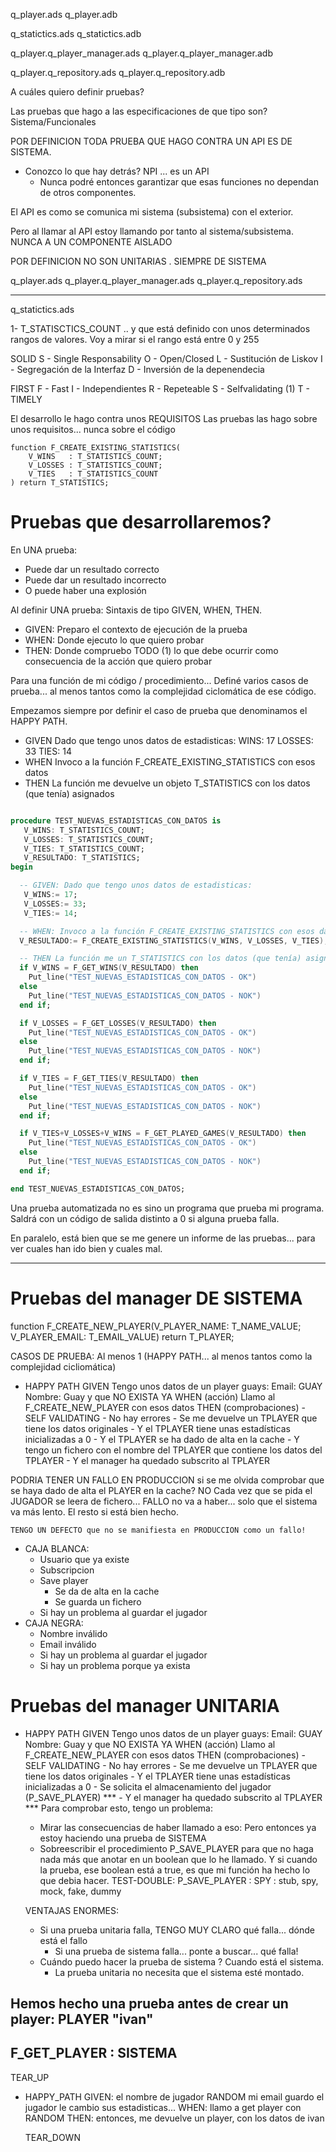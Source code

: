 q_player.ads
q_player.adb

q_statictics.ads
q_statictics.adb

q_player.q_player_manager.ads
q_player.q_player_manager.adb

q_player.q_repository.ads
q_player.q_repository.adb

A cuáles quiero definir pruebas?

Las pruebas que hago a las especificaciones de que tipo son? Sistema/Funcionales

POR DEFINICION TODA PRUEBA QUE HAGO CONTRA UN API ES DE SISTEMA. 
- Conozco lo que hay detrás? NPI ... es un API
  - Nunca podré entonces garantizar que esas funciones
    no dependan de otros componentes.

El API es como se comunica mi sistema (subsistema)
con el exterior.

Pero al llamar al API estoy llamando por tanto al sistema/subsistema. NUNCA A UN COMPONENTE AISLADO

POR DEFINICION NO SON UNITARIAS . SIEMPRE DE SISTEMA

q_player.ads
q_player.q_player_manager.ads
q_player.q_repository.ads

---

q_statictics.ads

1- T_STATISCTICS_COUNT .. y que está definido con unos determinados rangos de valores.
Voy a mirar si el rango está entre 0 y 255

SOLID
S - Single Responsability
O - Open/Closed
L - Sustitución de Liskov
I - Segregación de la Interfaz
D - Inversión de la depenendecia

FIRST
F - Fast
I - Independientes
R - Repeteable
S - Selfvalidating (1)
T - TIMELY

El desarrollo le hago contra unos REQUISITOS
Las pruebas las hago sobre unos requisitos... nunca sobre el código

    function F_CREATE_EXISTING_STATISTICS(
        V_WINS   : T_STATISTICS_COUNT;
        V_LOSSES : T_STATISTICS_COUNT;
        V_TIES   : T_STATISTICS_COUNT
    ) return T_STATISTICS;

# Pruebas que desarrollaremos?

En UNA prueba:
- Puede dar un resultado correcto
- Puede dar un resultado incorrecto
- O puede haber una explosión

Al definir UNA prueba: Sintaxis de tipo GIVEN, WHEN, THEN.
- GIVEN: Preparo el contexto de ejecución de la prueba
- WHEN: Donde ejecuto lo que quiero probar
- THEN: Donde compruebo TODO (1) lo que debe ocurrir como consecuencia de la acción que quiero probar

Para una función de mi código / procedimiento... 
Definé varios casos de prueba... al menos tantos como la complejidad ciclomática de ese código.

Empezamos siempre por definir el caso de prueba que denominamos el HAPPY PATH.

- GIVEN
    Dado que tengo unos datos de estadisticas:
      WINS: 17
      LOSSES: 33
      TIES: 14
- WHEN
    Invoco a la función F_CREATE_EXISTING_STATISTICS con esos datos
- THEN
    La función me devuelve un objeto T_STATISTICS con los datos (que tenía) asignados

```ada

procedure TEST_NUEVAS_ESTADISTICAS_CON_DATOS is
   V_WINS: T_STATISTICS_COUNT;
   V_LOSSES: T_STATISTICS_COUNT;
   V_TIES: T_STATISTICS_COUNT;
   V_RESULTADO: T_STATISTICS;
begin

  -- GIVEN: Dado que tengo unos datos de estadisticas:
   V_WINS:= 17;
   V_LOSSES:= 33;
   V_TIES:= 14;

  -- WHEN: Invoco a la función F_CREATE_EXISTING_STATISTICS con esos datos
  V_RESULTADO:= F_CREATE_EXISTING_STATISTICS(V_WINS, V_LOSSES, V_TIES);

  -- THEN La función me un T_STATISTICS con los datos (que tenía) asignados:
  if V_WINS = F_GET_WINS(V_RESULTADO) then
    Put_line("TEST_NUEVAS_ESTADISTICAS_CON_DATOS - OK")
  else
    Put_line("TEST_NUEVAS_ESTADISTICAS_CON_DATOS - NOK")
  end if;

  if V_LOSSES = F_GET_LOSSES(V_RESULTADO) then
    Put_line("TEST_NUEVAS_ESTADISTICAS_CON_DATOS - OK")
  else
    Put_line("TEST_NUEVAS_ESTADISTICAS_CON_DATOS - NOK")
  end if;

  if V_TIES = F_GET_TIES(V_RESULTADO) then
    Put_line("TEST_NUEVAS_ESTADISTICAS_CON_DATOS - OK")
  else
    Put_line("TEST_NUEVAS_ESTADISTICAS_CON_DATOS - NOK")
  end if;

  if V_TIES+V_LOSSES+V_WINS = F_GET_PLAYED_GAMES(V_RESULTADO) then
    Put_line("TEST_NUEVAS_ESTADISTICAS_CON_DATOS - OK")
  else
    Put_line("TEST_NUEVAS_ESTADISTICAS_CON_DATOS - NOK")
  end if;

end TEST_NUEVAS_ESTADISTICAS_CON_DATOS;

```

Una prueba automatizada no es sino un programa que prueba mi programa.
Saldrá con un código de salida distinto a 0 si alguna prueba falla.

En paralelo, está bien que se me genere un informe de las pruebas... para ver cuales han ido bien y cuales mal.



---

# Pruebas del manager DE SISTEMA

  function F_CREATE_NEW_PLAYER(V_PLAYER_NAME: T_NAME_VALUE; V_PLAYER_EMAIL: T_EMAIL_VALUE) return T_PLAYER;

CASOS DE PRUEBA: Al menos 1 (HAPPY PATH... al menos tantos como la complejidad cicliomática)
  - HAPPY PATH
      GIVEN
        Tengo unos datos de un player guays:
          Email: GUAY
          Nombre: Guay y que NO EXISTA YA
      WHEN (acción)
        Llamo al F_CREATE_NEW_PLAYER con esos datos
      THEN (comprobaciones)   -    SELF VALIDATING
        - No hay errores
        - Se me devuelve un TPLAYER que tiene los datos originales
        - Y el TPLAYER tiene unas estadísticas inicializadas a 0
        - Y el TPLAYER se ha dado de alta en la cache
        - Y tengo un fichero con el nombre del TPLAYER que contiene los datos del TPLAYER
        - Y el manager ha quedado subscrito al TPLAYER

  PODRIA TENER UN FALLO EN PRODUCCION si se me olvida comprobar
    que se haya dado de alta el PLAYER en la cache? NO
  Cada vez que se pida el JUGADOR se leera de fichero...
    FALLO no va a haber... solo que el sistema va más lento.
    El resto si está bien hecho.
  
    TENGO UN DEFECTO que no se manifiesta en PRODUCCION como un fallo!

  - CAJA BLANCA:
    - Usuario que ya existe
    - Subscripcion
    - Save player
      - Se da de alta en la cache
      - Se guarda un fichero
    - Si hay un problema al guardar el jugador
  - CAJA NEGRA:
    - Nombre inválido
    - Email inválido
    - Si hay un problema al guardar el jugador
    - Si hay un problema porque ya exista

# Pruebas del manager UNITARIA
  - HAPPY PATH
      GIVEN
        Tengo unos datos de un player guays:
          Email: GUAY
          Nombre: Guay y que NO EXISTA YA
      WHEN (acción)
        Llamo al F_CREATE_NEW_PLAYER con esos datos
      THEN (comprobaciones)   -    SELF VALIDATING
        - No hay errores
        - Se me devuelve un TPLAYER que tiene los datos originales
        - Y el TPLAYER tiene unas estadísticas inicializadas a 0
        - Se solicita el almacenamiento del jugador (P_SAVE_PLAYER) ***
        - Y el manager ha quedado subscrito al TPLAYER
    *** Para comprobar esto, tengo un problema:
      - Mirar las consecuencias de haber llamado a eso: 
        Pero entonces ya estoy haciendo una prueba de SISTEMA
      - Sobreescribir el procedimiento P_SAVE_PLAYER para que 
        no haga nada más que anotar en un boolean que lo he llamado.
        Y si cuando la prueba, ese boolean está a true, es que mi
        función ha hecho lo que debia hacer.
        TEST-DOUBLE: P_SAVE_PLAYER : SPY
          : stub, spy, mock, fake, dummy

    VENTAJAS ENORMES:
    - Si una prueba unitaria falla, TENGO MUY CLARO qué falla... dónde está el fallo
      - Si una prueba de sistema falla... ponte a buscar... qué falla!
    - Cuándo puedo hacer la prueba de sistema ? Cuando está el sistema.
      - La prueba unitaria no necesita que el sistema esté montado.

## Hemos hecho una prueba antes de crear un player: PLAYER "ivan"

## F_GET_PLAYER : SISTEMA

  TEAR_UP

- HAPPY_PATH
  GIVEN:
    el nombre de jugador RANDOM
    mi email
    guardo el jugador
    le cambio sus estadisticas... 
  WHEN:
    llamo a get player con RANDOM
  THEN:
    entonces, me devuelve un player, con los datos de ivan

  TEAR_DOWN